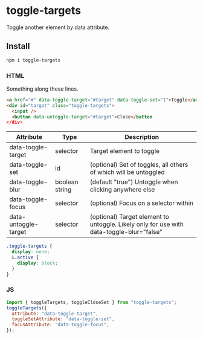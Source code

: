 # toggle-targets

Toggle another element by data attribute.

## Install

```bash
npm i toggle-targets
```

### HTML

Something along these lines.

```html
<a href="#" data-toggle-target="#target" data-toggle-set="1">Toggle</a>
<div id="target" class="toggle-targets">
  <input />
  <button data-untoggle-target="#target">Close</button
</div>
```

| Attribute            | Type           | Description                                                                              |
| -------------------- | -------------- | ---------------------------------------------------------------------------------------- |
| data-toggle-target   | selector       | Target element to toggle                                                                 |
| data-toggle-set      | id             | (optional) Set of toggles, all others of which will be untoggled                         |
| data-toggle-blur     | boolean string | (default "true") Untoggle when clicking anywhere else                                    |
| data-toggle-focus    | selector       | (optional) Focus on a selector within                                                    |
| data-untoggle-target | selector       | (optional) Target element to untoggle. Likely only for use with data-toggle-blur="false" |

```scss
.toggle-targets {
  display: none;
  &.active {
    display: block;
  }
}
```

### JS

```js
import { toggleTargets, toggleCloseSet } from "toggle-targets";
toggleTargets({
  attribute: "data-toggle-target",
  toggleSetAttribute: "data-toggle-set",
  focusAttribute: "data-toggle-focus",
});
```

